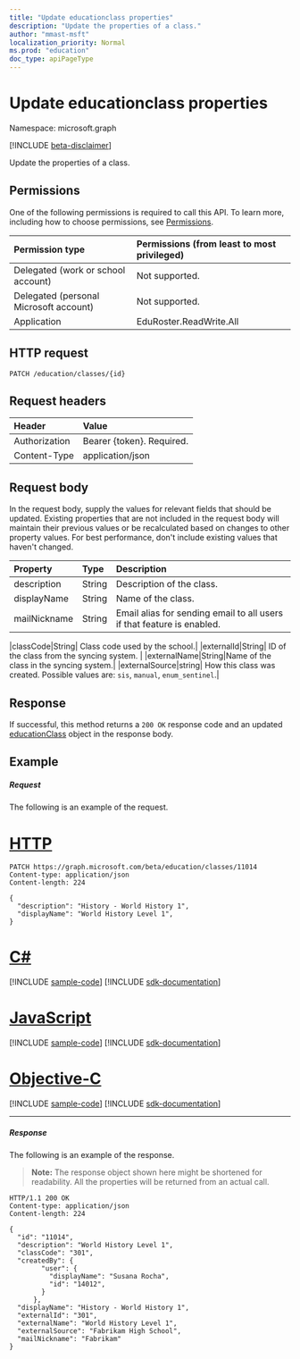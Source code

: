 ```yaml
---
title: "Update educationclass properties"
description: "Update the properties of a class."
author: "mmast-msft"
localization_priority: Normal
ms.prod: "education"
doc_type: apiPageType
---
```


# Update educationclass properties

Namespace: microsoft.graph

[!INCLUDE [beta-disclaimer](../../includes/beta-disclaimer.md)]

Update the properties of a class.

## Permissions
One of the following permissions is required to call this API. To learn more, including how to choose permissions, see [Permissions](/graph/permissions-reference).

|Permission type      | Permissions (from least to most privileged)              |
|:--------------------|:---------------------------------------------------------|
|Delegated (work or school account) |  Not supported.  |
|Delegated (personal Microsoft account) | Not supported.   |
|Application | EduRoster.ReadWrite.All | 

## HTTP request
<!-- { "blockType": "ignored" } -->
```http
PATCH /education/classes/{id}
```
## Request headers
| Header       | Value |
|:---------------|:--------|
| Authorization  | Bearer {token}. Required.  |
| Content-Type  | application/json  |

## Request body
In the request body, supply the values for relevant fields that should be updated. Existing properties that are not included in the request body will maintain their previous values or be recalculated based on changes to other property values. For best performance, don't include existing values that haven't changed.

| Property	   | Type	|Description|
|:---------------|:--------|:----------|
|description|String| Description of the class.|
|displayName|String| Name of the class.|
|mailNickname|String| Email alias for sending email to all users if that feature is enabled. |
<!-- Please verify the revised description here. -->
|classCode|String| Class code used by the school.|
|externalId|String| ID of the class from the syncing system. |
|externalName|String|Name of the class in the syncing system.|
|externalSource|string| How this class was created. Possible values are: `sis`, `manual`, `enum_sentinel`.|

## Response
If successful, this method returns a `200 OK` response code and an updated [educationClass](../resources/educationclass.md) object in the response body.
## Example
##### Request
The following is an example of the request.

# [HTTP](#tab/http)
<!-- {
  "blockType": "request",
  "name": "update_educationclass"
}-->
```http
PATCH https://graph.microsoft.com/beta/education/classes/11014
Content-type: application/json
Content-length: 224

{
  "description": "History - World History 1",
  "displayName": "World History Level 1",
}
```
# [C#](#tab/csharp)
[!INCLUDE [sample-code](../includes/snippets/csharp/update-educationclass-csharp-snippets.md)]
[!INCLUDE [sdk-documentation](../includes/snippets/snippets-sdk-documentation-link.md)]

# [JavaScript](#tab/javascript)
[!INCLUDE [sample-code](../includes/snippets/javascript/update-educationclass-javascript-snippets.md)]
[!INCLUDE [sdk-documentation](../includes/snippets/snippets-sdk-documentation-link.md)]

# [Objective-C](#tab/objc)
[!INCLUDE [sample-code](../includes/snippets/objc/update-educationclass-objc-snippets.md)]
[!INCLUDE [sdk-documentation](../includes/snippets/snippets-sdk-documentation-link.md)]

---

##### Response
The following is an example of the response. 

>**Note:** The response object shown here might be shortened for readability. All the properties will be returned from an actual call.

<!-- {
  "blockType": "response",
  "truncated": true,
  "@odata.type": "microsoft.graph.educationClass"
} -->
```http
HTTP/1.1 200 OK
Content-type: application/json
Content-length: 224

{
  "id": "11014",
  "description": "World History Level 1",
  "classCode": "301",
  "createdBy": {
        "user": {
          "displayName": "Susana Rocha",
          "id": "14012",
        }
      },
  "displayName": "History - World History 1",
  "externalId": "301",
  "externalName": "World History Level 1",
  "externalSource": "Fabrikam High School",
  "mailNickname": "Fabrikam"
}
```

<!-- uuid: 8fcb5dbc-d5aa-4681-8e31-b001d5168d79
2015-10-25 14:57:30 UTC -->
<!--
{
  "type": "#page.annotation",
  "description": "Update educationclass",
  "keywords": "",
  "section": "documentation",
  "tocPath": "",
  "suppressions": [
  ]
}
-->
